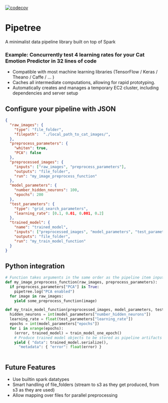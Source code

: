 [![codecov](https://codecov.io/gh/pipetree/pipetree/branch/master/graph/badge.svg)](https://codecov.io/gh/pipetree/pipetree)
# Pipetree
A minimalist data pipeline library built on top of Spark

### Example: Concurrently test 4 learning rates for your Cat Emotion Predictor in 32 lines of code

* Compatible with most machine learning libraries (TensorFlow / Keras / Theano / Caffe / ... )
* Caches all intermediate computations, allowing for rapid prototyping.
* Automatically creates and manages a temporary EC2 cluster, including dependencies and server setup

## Configure your pipeline with JSON
```json
{
  "raw_images": {
    "type": "file_folder",
    "filepath":  "./local_path_to_cat_images/",
  },
  "preprocess_parameters": {
    "whiten": true,
    "PCA": false
  },
  "preprocessed_images": {
    "inputs": ["raw_images", "preprocess_parameters"],
    "outputs": "file_folder",
    "run": "my_image_preprocess_function"
  },
  "model_parameters": {
    "number_hidden_neurons": 100,
    "epochs": 200
  },
  "test_parameters": {
    "type": "grid_search_parameters",
    "learning_rate": [0.1, 0.01, 0.001, 0.2]
  },
  "trained_model": {
    "name": "trained_model",
    "inputs": ["preprocessed_images", "model_parameters", "test_parameters"],
    "outputs": "file_folder",
    "run": "my_train_model_function"
  }
}
```

## Python integration
```python
# Function takes arguments in the same order as the pipeline item inputs
def my_image_preprocess_function(raw_images, preprocess_parameters):
  if preprocess_parameters["PCA"] is True:
    pipetree.log("PCA enabled")
  for image in raw_images:
    yield some_preprocess_function(image)

def my_train_model_function(preprocessed_images, model_parameters, test_parameters):
  hidden_neurons = int(model_parameters["number_hidden_neurons"])
  learning_rate = float(test_parameters["learning_rate"])
  epochs = int(model_parameters["epochs"])
  for i in xrange(epochs):
    (error, trained_model) = train_model_one_epoch()
    # Produce trained model objects to be stored as pipeline artifacts
    yield { "data": trained_model.serialize(),
      "metadata": { "error": float(error) }
  
```

## Future Features

* Use builtin spark datatypes
* Smart handling of file_folders (stream to s3 as they get produced, from s3 as they are used)
* Allow mapping over files for parallel preprocessing


